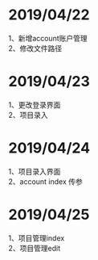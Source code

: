 ﻿# 2019/04/22
1、新增account账户管理<br>
2、修改文件路径
# 2019/04/23
1、更改登录界面<br>
2、项目录入
# 2019/04/24
1、项目录入界面<br>
2、account index 传参
# 2019/04/25
1、项目管理index<br>
2、项目管理edit 